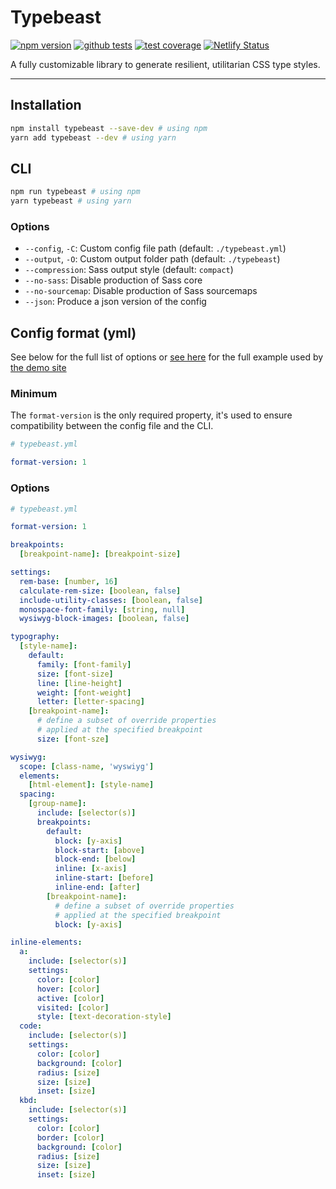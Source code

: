 # Typebeast

[![npm version](https://img.shields.io/npm/v/typebeast)](https://www.npmjs.com/package/typebeast)
[![github tests](https://img.shields.io/github/workflow/status/xdmorgan/typebeast/Node.js%20CI)](https://github.com/xdmorgan/typebeast/actions)
[![test coverage](https://img.shields.io/codecov/c/github/xdmorgan/typebeast)](https://codecov.io/gh/xdmorgan/typebeast/branch/master)
[![Netlify Status](https://api.netlify.com/api/v1/badges/df7ba928-fa2e-42c0-8150-88bdc3ddb95e/deploy-status)](https://app.netlify.com/sites/typebeast-library/deploys)

A fully customizable library to generate resilient, utilitarian CSS type styles.

---

## Installation

```zsh
npm install typebeast --save-dev # using npm
yarn add typebeast --dev # using yarn
```

## CLI

```zsh
npm run typebeast # using npm
yarn typebeast # using yarn
```

### Options

- `--config`, `-C`: Custom config file path (default: `./typebeast.yml`)
- `--output`, `-O`: Custom output folder path (default: `./typebeast`)
- `--compression`: Sass output style (default: `compact`)
- `--no-sass`: Disable production of Sass core
- `--no-sourcemap`: Disable production of Sass sourcemaps
- `--json`: Produce a json version of the config

## Config format (yml)

See below for the full list of options or [see here](./typebeast.yml) for the full example used by [the demo site](https://typebeast-library.netlify.app)

### Minimum

The `format-version` is the only required property, it's used to ensure compatibility between the config file and the CLI.

```yml
# typebeast.yml

format-version: 1
```

### Options

```yml
# typebeast.yml

format-version: 1

breakpoints:
  [breakpoint-name]: [breakpoint-size]

settings:
  rem-base: [number, 16]
  calculate-rem-size: [boolean, false]
  include-utility-classes: [boolean, false]
  monospace-font-family: [string, null]
  wysiwyg-block-images: [boolean, false]

typography:
  [style-name]:
    default:
      family: [font-family]
      size: [font-size]
      line: [line-height]
      weight: [font-weight]
      letter: [letter-spacing]
    [breakpoint-name]:
      # define a subset of override properties
      # applied at the specified breakpoint
      size: [font-sze]

wysiwyg:
  scope: [class-name, 'wyswiyg']
  elements:
    [html-element]: [style-name]
  spacing:
    [group-name]:
      include: [selector(s)]
      breakpoints:
        default:
          block: [y-axis]
          block-start: [above]
          block-end: [below]
          inline: [x-axis]
          inline-start: [before]
          inline-end: [after]
        [breakpoint-name]:
          # define a subset of override properties
          # applied at the specified breakpoint
          block: [y-axis]

inline-elements:
  a:
    include: [selector(s)]
    settings:
      color: [color]
      hover: [color]
      active: [color]
      visited: [color]
      style: [text-decoration-style]
  code:
    include: [selector(s)]
    settings:
      color: [color]
      background: [color]
      radius: [size]
      size: [size]
      inset: [size]
  kbd:
    include: [selector(s)]
    settings:
      color: [color]
      border: [color]
      background: [color]
      radius: [size]
      size: [size]
      inset: [size]
```
